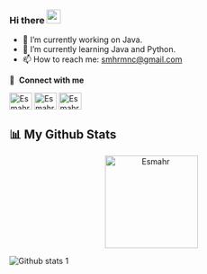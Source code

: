 ### Hi there <a href="https://www.gautamkrishnar.com/"><img src="https://media.giphy.com/media/hvRJCLFzcasrR4ia7z/giphy.gif" width="25px"></a>


- 🔭 I’m currently working on Java.
- 🌱 I’m currently learning Java and Python.
- 📫 How to reach me: smhrmnc@gmail.com

🔗 &nbsp;**Connect with me**


<a href="https://twitter.com/esmahr_" target="blank"><img align="center" src="https://raw.githubusercontent.com/rahuldkjain/github-profile-readme-generator/master/src/images/icons/Social/twitter.svg" alt="Esmahr" height="30" width="40" /></a>
<a href="https://www.linkedin.com/in/esmaharmanc%C4%B1/" target="blank"><img align="center" src="https://raw.githubusercontent.com/rahuldkjain/github-profile-readme-generator/master/src/images/icons/Social/linked-in-alt.svg" alt="Esmahr" height="30" width="40" /></a>
<a href="https://www.instagram.com/esmahr_/" target="blank"><img align="center" src="https://raw.githubusercontent.com/rahuldkjain/github-profile-readme-generator/master/src/images/icons/Social/instagram.svg" alt="Esmahr" height="30" width="40" /></a>


## 📊 My Github Stats

<p align="center">
<a href="https://github.com/Esmahr">
  <img height="165em" align="center" src="https://github-readme-stats.vercel.app/api?username=Esmahr&show_icons=true&locale=en&theme=algolia&include_all_commits=true&count_private=true" alt="Esmahr"/>
 
</a>
</p>

![Github stats 1](https://github-readme-stats.vercel.app/api?username=kullanıcıadınız&show_icons=true&theme=gradient) 
